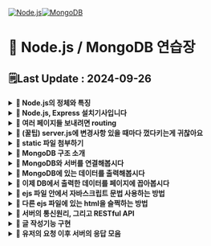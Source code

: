 [![Node.js](https://img.shields.io/badge/node.js-6DA55F?style=for-the-badge&logo=node.js&logoColor=white)![MongoDB](https://img.shields.io/badge/MongoDB-%234ea94b.svg?style=for-the-badge&logo=mongodb&logoColor=white)](https://github.com/MinSungJe/FrontEnd_Prac)
# 📝 Node.js / MongoDB 연습장
## 🗒️Last Update : 2024-09-26
<details>
<summary><b>🤔 Node.js의 정체와 특징</b></summary>

- ❗<b>Node.js: 컴퓨터 어디서든 JS를 실행시킬 수 있는 실행기 (= 멋진 용어로 JS 런타임)</b>
    - 크롬브라우저 내 자바스크립트 실행엔진인 V8을 똑떼어서 실행파일로 출시한 것
    - 따라서 JS로 코드에디터나 윈도우 프로그램을 만들 수 있게 됨 => 서버도 개발해보자!
- 특징: ❗<b>Non-blocking / 비동기 처리가 매우 쉬움</b>
    - 물론 스레드를 늘리거나 속도를 늘려도 해결가능하지만 데이터의 정확도가 떨어질 수 있음(동시에 같은 작업을 하려고 보니 누가 해버림)
- 단점: ❗<b>CPU를 많이 갈궈야하는 작업의 경우 싱글스레드라 성능이 좋지 않음</b>
    - 이미지 변환, 동영상 압축, 숫자계산 등에 처리가 좋지 않음
    - 따라서 ❗<b>비교적 가벼운 요청을 많이 처리해야하는 서비스에 많이 쓰임</b>
        - SNS, 게시판 등..
</details>

<details>
<summary><b>🤔 Node.js, Express 설치기사입니다</b></summary>

- 기본 셋팅
    - nodejs LTS 설치 (npm도 자동으로 같이 설치 됨)
- 프로젝트 생성
    1. 작업용 폴더 열기
    2. 해당 폴더에 server.js 생성
    3. 해당 폴더에 터미널을 열고 <code>npm init -y</code> 입력
        - package.json 파일을 생성해주는 명령어
        - 이제 npm으로 라이브러리 설치가 가능함
    4. 터미널에 <code>npm install express</code> 입력
        - ❗<b>Express: JS로 서버 만드는 라이브러리</b>
    5. server.js 파일 안에 서버코드 작성
        ```js
        // express 라이브러리 불러오는 코드
        const express = require('express')
        const app = express()

        // 해당 포트(8080)에 서버 띄워주셈
        app.listen(8080, () => {
            console.log('http://localhost:8080 에서 서버 실행중')
        })

        // 누군가 내 사이트 메인페이지 접속하면(get요청) 반갑다 글자 보내주셈
        app.get('/', (요청, 응답) => {
            응답.send('반갑다')
        }) 
        ```
    6. 터미널 열어서 작성한 server.js 실행(<code>node server.js</code>)
    7. 뚫어놓은 포트번호 이용해서 페이지 접속
- ❗<b>PORT란? 외부에서 내 컴퓨터로 접속할 수 있도록 뚫어놓는 구멍번호</b>
</details>

<details>
<summary><b>🤔 여러 페이지들 보내려면 routing</b></summary>

- ❗<b>라우팅: URL을 기반으로 각각 다른 페이지나 자료를 보내는 기법</b>
- Express에서 라우팅하는 방법은 아래와 같음
    ```js
    app.get('/URL들어가는곳', (요청, 응답)=>{
        응답.send('보내줄 웹페이지 내용')
    }) 
    ```
- 글 말고 HTML 파일 보내려면 <code>응답.sendFile()</code> 사용
- <code>__dirname</code>: 현재 <code>server.js</code>가 들어있는 폴더 위치를 나타냄
    ```js
    app.get('/URL들어가는곳', function(요청, 응답) {
        응답.sendFile(__dirname + '/index.html') // html 파일 주소를 넣음
    })
    ```
</details>

<details>
<summary><b>🤔 (꿀팁) server.js에 변경사항 있을 때마다 껐다키는게 귀찮아요</b></summary>

- ❗<b>nodemon 사용하면 해결가능!</b>
- 설치: <code>npm install -g nodemon</code>
- 사용
    1. 서버파일 실행시킬 때 node말고 <code>nodemon server.js</code>
    2. 그러면 소스코드를 변경 후 파일 저장하면 얘가 알아서 서버 재시작해줌
</details>

<details>
<summary><b>🤔 static 파일 첨부하기</b></summary>

- static 파일: css, js, 이미지파일 등 서비스 중 변경점이 별로 없는 파일
- 방법: <b>static 파일을 하나의 폴더(public)에 몰아넣고 서버에 그 폴더를 등록!</b>
    1. public 폴더를 만들어서 넣고싶은 static 파일 넣기
    2. 서버에 등록
        ```js
        (server.js)
        app.use(express.static(__dirname + '/public'));
        ```
    3. 이후 html 파일에서 사용 가능, 이때 경로는 등록한 폴더를 제외하고 사용
        ```html
        <!-- /public/main.css가 아니라 /main.css임 -->
        <link href="/main.css" rel="stylesheet">
        ```
- static 파일을 이용해 css, js로 html을 꾸미거나 이미지파일을 html에 보여줄 수 있음
</details>

<details>
<summary><b>🤔 MongoDB 구조 소개</b></summary>

- Database > Collection > Document 순
- <b>Database</b>: 프로젝트 이름
- <b>Collection</b>: Document들을 담는 폴더
- <b>Document</b>: 데이터 하나를 담는 문서, JS Object랑 똑같은 모습으로 저장함
</details>

<details>
<summary><b>🤔 MongoDB와 서버를 연결해봅시다</b></summary>

- 사용자가 DB에 직접 접근하게 하지 않고, 서버를 중간에 두는 게 일반적임
- 서버 - DB 통신하는 법
    1. MongoDB 라이브러리 설치
        ```cmd
        npm install mongodb@5
        ```
    2. server.js에 해당 코드 작성(mongoDB 라이브러리 사용법)
        ```js
        const { MongoClient } = require('mongodb')

        let db
        const url = 'mongodb사이트에 있던 님들의 DB 접속 URL'
        new MongoClient(url).connect().then((client)=>{
            console.log('DB연결성공')
            db = client.db('데이터베이스이름')

            // 서버 띄우는 코드도 여기에 넣는게 좋음
            app.listen(8080, () => {
                console.log('http://localhost:8080 에서 서버 실행 중임')
            })
        }).catch((err)=>{
            console.log(err)
        })
        ```
    3. 내용 찾아서 넣기
- 데이터베이스에 Document 하나 작성하려면 <code>.insertOne()</code>
    ```js
    app.get('/news', (요청, 응답) => {
        db.collection('post').insertOne({title: '어쩌구'})
    })
    ```
</details>

<details>
<summary><b>🤔 MongoDB에 있는 데이터를 출력해봅시다</b></summary>

- DB에 있는 모든 데이터 출력하는 방법: <code>await db.collection('post').find().toArray()</code>
    ```js
    app .get('/list', async (요청, 응답) => {
        let result = await db.collection('post').find().toArray()
        console.log(result)
        응답.send('DB에 있던 게시물 보여줄 페이지임')
    })
    ```
    - await은 이 코드 다 실행될 때까지 기다려주세요~ 라는 뜻
    - await은 async 함수 안에서만 사용 가능
    - (참고) await은 Promise 앞에만 붙일 수 있음
</details>

<details>
<summary><b>🤔 이제 DB에서 출력한 데이터를 페이지에 꼽아봅시다</b></summary>

- HTML 페이지에 DB에서 가져온 정보를 꼽으려면 <b>template engine</b>을 사용해야 함
- 대표적인 template engine인 ejs 사용법
    1. <code>npm install ejs</code>로 라이브러리 설치
    2. server.js 상단에(app.use 밑) 코드 작성
        ```js
        app.set('view engine', 'ejs')
        ```
    3. 루트 폴더에 views폴더 만들고 ~~~.ejs 파일 작성
        - .ejs파일: html파일인데 안에 서버데이터 넣을 수 있는 것 뿐임
    4. server.js에서 <code>응답.render('ejs파일경로(루트는 views)')</code>
- 서버 데이터를 ejs 파일에 넣으려면
    1. ejs 파일로 데이터 전송
        ```js
        app.get('/list', async (요청, 응답) => {
            let result = await db.collection('post').find().toArray()
            응답.render('list.ejs', {데이터이름작명: result})
        })
        ```
    2. ejs 파일 안에서 `<%= 데이터 이름 %>`
        ```html
        <div class="list-box">
            <h4><%=posts[0].title%></h4>
            <p><%=posts[0].content%></p>
        </div>
        ```
    - 참고: 이렇게 데이터를 박아넣는 작업은 서버사이드 렌더링임
        - 서버에서 html을 모두 만들고 클라이언트에 보내줌
        - (반대)클라이언트 사이드 렌더링: html 껍데기랑 데이터를 보내주고 클라이언트에서 조합
</details>

<details>
<summary><b>🤔 ejs 파일 안에서 자바스크립트 문법 사용하는 방법</b></summary>

- ❗<b>ejs 파일 안 어디서든지 자바스크립트 문법 사용가능</b>
- 이를 이용해 반복문 돌려서 DB 데이터를 여러번 페이지에 꼽을 수 있음
    - 사용법: `<% JS코드 %>`
    ```html
    <% for (let i = 0; i < posts.length; i++) { %>
        <div class="list-box">
          <h4><%=posts[i].title%></h4>
          <p><%=posts[i].content%></p>
        </div>
    <% } %>
    ```
</details>

<details>
<summary><b>🤔 다른 ejs 파일에 있는 html을 슬쩍하는 방법</b></summary>

- ❗<b>`include()`</b> 사용
    - 사용법: `<%- include(가져올ejs경로) %>`
        ```html
        <%- include('nav.ejs') %>
        ```
- ❗<b>(참고) `<%=%>`과 `<%-%>`의 차이</b>
    - <b>`<%=%>`</b>: html 태그의 문자라도 문자 그대로 나옴
    - <b>`<%-%>`</b>: html 태그의 문자를 html로 실제로 렌더링해줌
</details>

<details>
<summary><b>🤔 서버의 통신원리, 그리고 RESTful API</b></summary>

- 서버는 누가 요청하면 그대로 처리해주는 프로그램일 뿐임
- ❗<b>서버에게 요청을 할 때 정확한 특정형식을 맞춰야 처리를 해줄 수 있음</b>
    1. method: `GET`, `POST`, `PUT`, `UPDATE`, `DELETE`...
    2. url: `/어쩌구`
- 지금까지 짠 서버기능(=API)도 동일함
    ```js
    // /news로 get 요청받으면 작동하는 서버기능(API)
    app.get('/news', (요청, 응답) => {
        응답.send('오늘의 늬우스')
    })
    ```
- 서버가 유저에게 처리하는 과정은 알겠는데, 유저가 서버에게 요청하는 방법은 뭐가 있어?
    - GET요청 예시: 주소창에 URL입력
    - POST요청 예시: `<form>`태그 사용
- 유저는 어떤 url, method 적어야하는지 모르는데 어떻게 요청해야하는지 어케 앎?
    - 보통 웹페이지에 숨겨놓음(버튼누르면 POST 보내고, 뭐 누르면 GET요청 보내고..)
- ❗<b>REST API(좋은 API 디자인 하는 원칙 6가지)</b>
    - 요즘은 그냥 method, URL만 잘 기입해두면 관습적으로 REST하다고 부름
    1. Uniform Interface
        - 일관성있는 URL
        - 하나의 URL로는 하나의 데이터를 가져오게 디자인
    2. Client-server 역할 구분
        - 유저에게 서버역할을 맡기거나 DB를 직접 입출력하게 시키면 안됨
    3. Stateless
        - 요청들은 서로 의존성이 있으면 안되고 각각 독립적으로 처리되어야 함
    4. Cacheable
        - 서버가 보내는 자료들은 캐싱이 가능해야 함
    5. Layered System
        - 서버기능을 만들 때 레이어를 걸쳐서 코드가 실행되도록 만들어도 된다.
    6. Code on demand
        - 서버는 실행가능한 코드를 보낼 수 있음
- ❗<b>좋은 URL 작명 관습</b>
    - 동사보다는 명사 위주로
    - 띄어쓰기는 언더바(_) 대신 대시(-) 기호
    - 파일 확장자 쓰기 말기(.html 이른거)
    - 하위 문서들을 뜻할 땐 / 기호를 사용함 (하위폴더같은 느낌)
</details>

<details>
<summary><b>🤔 글 작성기능 구현</b></summary>

1. 글작성페이지에서 글써서 서버로 전송
    - 글작성페이지 만들기(특정 URL get 연결 및 ejs 연동)
        ```js
        app.get('/write', (요청, 응답) => {
            응답.render('write.ejs')
        })
        ```
    - 해당 페이지에 form태그 생성
    - form태그에 URL+method 추가해두기, input태그에 name속성 추가
        ```html
        <form class="form-box" action="/add" method="POST">
            <h4>글쓰기</h4>
            <input name="title" placeholder="글제목">
            <input name="content" placeholder="내용">
            <button type="submit">전송</button>
        </form>
        ```
2. 서버는 글을 출력해보고 검사
    - ❗<b>`요청.body`로 post 요청으로 받은 내용 출력 가능</b>
        ```js
        app.post('/add', (요청, 응답) => {
            console.log(요청.body)
        })
        ```
    - `요청.body` 잘 쓰려면 세팅 필요
        ```js
        app.use(express.json())
        app.use(express.urlencoded({extended:true}))
        ```
3. 글을 DB에 저장
    - 사용하는 DB의 데이터 저장 문법 사용
        ```js
        // MongoDB: insertOne()
        await db.collection('post').insertOne({데이터: '어쩌구~~'})
        ```
    - (참고) await 쓰는 db랑 통신하는 코드의 경우 `try-catch`문으로 에러방지 가능
</details>

<details>
<summary><b>🤔 유저의 요청 이후 서버의 응답 모음</b></summary>

- `응답.redirect('/URL')`: 요청끝내고 /URL로 이동시킴
- `응답.send('메세지')`: 메세지를 보냄
    - `응답.status(500).send('서버에러남')`: status를 통해 FE에게도 무슨 상황인지 전달 가능
</details>
